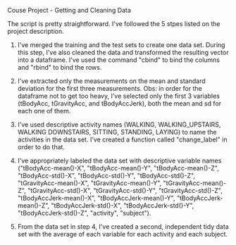 Couse Project - Getting and Cleaning Data

The script is pretty straightforward. I've followed the 5 stpes listed on the project description.

1. I've merged the training and the test sets to create one data set. During this step, I've also cleaned the data and transformed the resulting vector into a dataframe. I've used the command "cbind" to bind the columns and "rbind" to  bind the rows. 

2. I've extracted only the measurements on the mean and standard deviation for the first three measurements. Obs: in order for the dataframe not to get too heavy, I've selected only the first 3 variables (tBodyAcc, tGravityAcc, and tBodyAccJerk), both the mean and sd for each one of them. 

3. I've used descriptive activity names (WALKING, WALKING_UPSTAIRS, WALKING DOWNSTAIRS, SITTING, STANDING, LAYING) to name the activities in the data set. I've created a function called "change_label" in order to do that.

4. I've appropriately labeled the data set with descriptive variable names ("tBodyAcc-mean()-X", "tBodyAcc-mean()-Y", "tBodyAcc-mean()-Z", "tBodyAcc-std()-X", "tBodyAcc-std()-Y", "tBodyAcc-std()-Z", "tGravityAcc-mean()-X", "tGravityAcc-mean()-Y", "tGravityAcc-mean()-Z", "tGravityAcc-std()-X", "tGravityAcc-std()-Y", "tGravityAcc-std()-Z", "tBodyAccJerk-mean()-X", "tBodyAccJerk-mean()-Y", "tBodyAccJerk-mean()-Z", "tBodyAccJerk-std()-X", "tBodyAccJerk-std()-Y", "tBodyAccJerk-std()-Z", "activity", "subject").

5. From the data set in step 4, I've created a second, independent tidy data set with the average of each variable for each activity and each subject.
